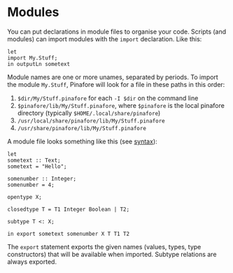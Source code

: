 # Modules

You can put declarations in module files to organise your code.
Scripts (and modules) can import modules with the `import` declaration.
Like this:

```pinafore
let
import My.Stuff;
in outputLn sometext
```

Module names are one or more unames, separated by periods.
To import the module `My.Stuff`, Pinafore will look for a file in these paths in this order:

1. `$dir/My/Stuff.pinafore` for each `-I $dir` on the command line
2. `$pinafore/lib/My/Stuff.pinafore`, where `$pinafore` is the local pinafore directory (typically `$HOME/.local/share/pinafore`)
3. `/usr/local/share/pinafore/lib/My/Stuff.pinafore`
4. `/usr/share/pinafore/lib/My/Stuff.pinafore`

A module file looks something like this (see [syntax](syntax.md)):

```pinafore
let
sometext :: Text;
sometext = "Hello";

somenumber :: Integer;
somenumber = 4;

opentype X;

closedtype T = T1 Integer Boolean | T2;

subtype T <: X;

in export sometext somenumber X T T1 T2
```

The `export` statement exports the given names (values, types, type constructors) that will be available when imported.
Subtype relations are always exported.
